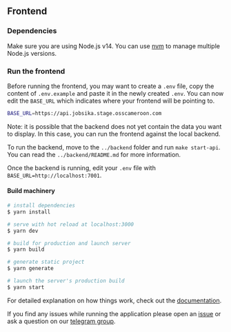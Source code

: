## Frontend

### Dependencies

Make sure you are using Node.js v14. You can use [nvm](https://github.com/nvm-sh/nvm) to manage multiple Node.js versions.

### Run the frontend

Before running the frontend, you may want to create a `.env` file,
copy the content of `.env.example` and paste it in the newly created `.env`.
You can now edit the `BASE_URL` which indicates where your frontend will be pointing to.

```bash
BASE_URL=https://api.jobsika.stage.osscameroon.com
```

Note: it is possible that the backend does not yet contain the data you want to display.
In this case, you can run the frontend against the local backend.

To run the backend, move to the `../backend` folder and run `make start-api`. You can read the `../backend/README.md` for more information.

Once the backend is running, edit your `.env` file with `BASE_URL=http://localhost:7001`.

#### Build machinery

```bash
# install dependencies
$ yarn install

# serve with hot reload at localhost:3000
$ yarn dev

# build for production and launch server
$ yarn build

# generate static project
$ yarn generate

# launch the server's production build
$ yarn start
```

For detailed explanation on how things work, check out the [documentation](https://nuxtjs.org).

If you find any issues while running the application please open an [issue](https://github.com/osscameroon/jobsika/issues/new) or ask a question on our [telegram group](https://t.me/+UpKZh_KXTaTx7JD7).
